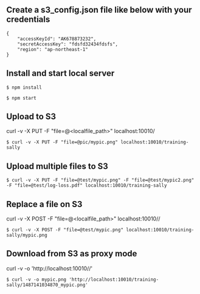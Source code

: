 ## Create a s3_config.json file like below with your credentials
```
{
    "accessKeyId": "AK678873232",
    "secretAccessKey": "fdsfd32434fdsfs",
    "region": "ap-northeast-1"
}
```

## Install and start local server
```
$ npm install

$ npm start
```

## Upload to S3
curl -v -X PUT -F "file=@<localfile_path>" localhost:10010/<bucket>
```
$ curl -v -X PUT -F "file=@pic/mypic.png" localhost:10010/training-sally
```

## Upload multiple files to S3
```
$ curl -v -X PUT -F "file=@test/mypic.png" -F "file=@test/mypic2.png" -F "file=@test/log-loss.pdf" localhost:10010/training-sally
```

## Replace a file on S3
curl -v -X POST -F "file=@<localfile_path>" localhost:10010/<bucket>/<key>
```
$ curl -v -X POST -F "file=@test/mypic.png" localhost:10010/training-sally/mypic.png
```

## Download from S3 as proxy mode
curl -v -o <filename> 'http://localhost:10010/<bucket>/<key>'
```
$ curl -v -o mypic.png 'http://localhost:10010/training-sally/1487141034870_mypic.png'
```
